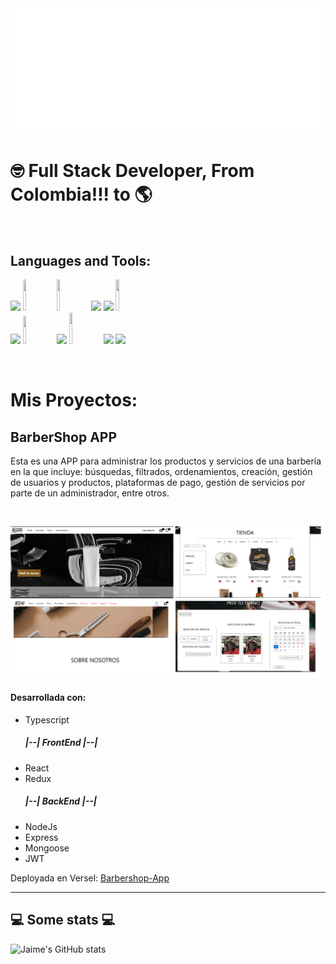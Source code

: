 <img src="https://github.com/Riguja89/Riguja89/blob/main/svg.svg"/>


<h1>🤓 Full Stack Developer, From  Colombia!!! to 🌎</h1> 
 <br>
 
 ## Languages and Tools:

<p>
  <code><img width="10%" src="https://www.vectorlogo.zone/logos/w3_html5/w3_html5-ar21.svg"></code>
  <code><img width="10%" height="50px" src="https://github.com/WanCirone/wancirone/blob/main/logos/1200px-Devicon-css3-plain.svg.png"></code>
  <code><img width="10%" height="50px" src="https://github.com/WanCirone/wancirone/blob/main/logos/javascript-1.svg"></code>
  <code><img width="10%" src="https://www.vectorlogo.zone/logos/git-scm/git-scm-ar21.svg"></code>
  <code><img width="10%" src="https://www.vectorlogo.zone/logos/getbootstrap/getbootstrap-ar21.svg"></code>
  <code><img width="10%" height="50px" src="https://github.com/WanCirone/wancirone/blob/main/logos/material-ui-1.svg"></code>
  <br />
  <code><img width="10%" src="https://www.vectorlogo.zone/logos/reactjs/reactjs-ar21.svg"></code>
  <code><img width="10%" height="45" src="https://cdn.worldvectorlogo.com/logos/redux.svg"></code>
  <code><img width="10%" src="https://www.vectorlogo.zone/logos/nodejs/nodejs-ar21.svg"></code>
  <code><img  width="10%" height="50px" src="https://github.com/WanCirone/wancirone/blob/main/logos/expressjs.svg"></code>
  <code><img width="10%" src="https://www.vectorlogo.zone/logos/postgresql/postgresql-ar21.svg"></code>
  <code><img width="10%" src="https://www.vectorlogo.zone/logos/sequelizejs/sequelizejs-ar21.svg"></code>
  <br />
</p>
<br>
 
<h1>Mis Proyectos:</h1>

<h2> BarberShop APP </h2>

<p>Esta es una APP para administrar los productos y servicios de una barbería en la que incluye: 
    búsquedas, filtrados, ordenamientos, creación, gestión de usuarios y productos, plataformas 
    de pago, gestión de servicios por parte de un administrador, entre otros.</p> 
<br>

![barbeshop](https://github.com/Riguja89/Riguja89/blob/main/screenchot-barbershop.png)

<h4> Desarrollada con: </h4>
<ul>
   <li>Typescript</li>
  <h5>|--| FrontEnd |--|</h5>
    <li>React</li>
    <li>Redux</li>
  <h5>|--| BackEnd |--|</h5>
    <li>NodeJs</li>
    <li>Express</li>
    <li>Mongoose</li>
    <li>JWT</li>
</ul>

Deployada en Versel:  <a href="https://barbershop-front-deploy.vercel.app/">Barbershop-App</a>

<hr/>


<h2>💻 Some stats 💻</h2>

![Jaime's GitHub stats](https://github-readme-stats.vercel.app/api?username=Riguja89&theme=dark&show_icons=true)
